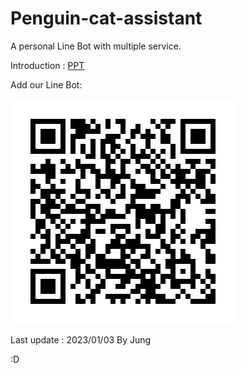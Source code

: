 # Penguin-cat-assistant
A personal Line Bot with multiple service. 

Introduction : [PPT](https://docs.google.com/presentation/d/1ox3w9oFhcbxOHeM2i33KwAgCBrVd9R2cNLmD7nSxDGE/edit?usp=sharing)

Add our Line Bot:

![image](https://github.com/Jung217/Penguin-cat-assistant/blob/main/pic/Line.png)

Last update : 2023/01/03 By Jung 

:D